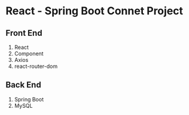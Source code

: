 # React - Spring Boot Connet Project

## Front End
1. React
2. Component
3. Axios
4. react-router-dom

## Back End
1. Spring Boot 
2. MySQL